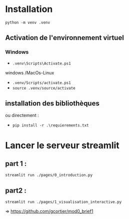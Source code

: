 # Installation
`python -m venv .venv`

## Activation de l'environnement virtuel
### Windows
-  `.venv\Scripts\Activate.ps1`


windows /MacOs-Linux
-  `.venv/Scripts/activate.ps1`
-  `source .venv/source/activate`

## installation des bibliothèques

ou directement : 
- `pip install -r .\requierements.txt`


# Lancer le serveur streamlit
## part 1 : 
`streamlit run ./pages/0_introduction.py` 
## part2 : 
`streamlit run ./pages/1_visualisation_interactive.py`

=> https://github.com/gcortier/mod0_brief1